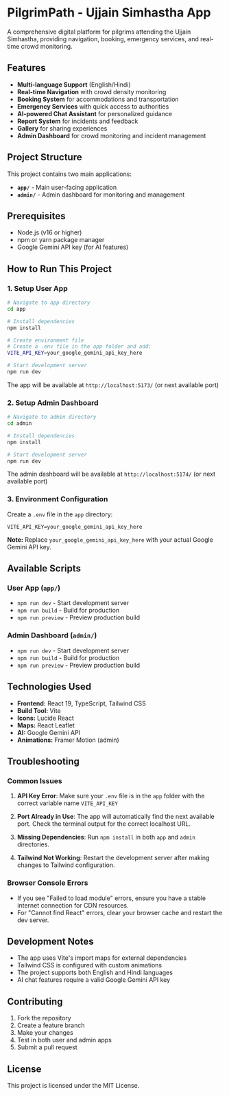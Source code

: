 # PilgrimPath - Ujjain Simhastha App

A comprehensive digital platform for pilgrims attending the Ujjain Simhastha, providing navigation, booking, emergency services, and real-time crowd monitoring.

## Features

- **Multi-language Support** (English/Hindi)
- **Real-time Navigation** with crowd density monitoring
- **Booking System** for accommodations and transportation
- **Emergency Services** with quick access to authorities
- **AI-powered Chat Assistant** for personalized guidance
- **Report System** for incidents and feedback
- **Gallery** for sharing experiences
- **Admin Dashboard** for crowd monitoring and incident management

## Project Structure

This project contains two main applications:
- **`app/`** - Main user-facing application
- **`admin/`** - Admin dashboard for monitoring and management

## Prerequisites

- Node.js (v16 or higher)
- npm or yarn package manager
- Google Gemini API key (for AI features)

## How to Run This Project

### 1. Setup User App

```bash
# Navigate to app directory
cd app

# Install dependencies
npm install

# Create environment file
# Create a .env file in the app folder and add:
VITE_API_KEY=your_google_gemini_api_key_here

# Start development server
npm run dev
```

The app will be available at `http://localhost:5173/` (or next available port)

### 2. Setup Admin Dashboard

```bash
# Navigate to admin directory
cd admin

# Install dependencies
npm install

# Start development server
npm run dev
```

The admin dashboard will be available at `http://localhost:5174/` (or next available port)

### 3. Environment Configuration

Create a `.env` file in the `app` directory:
```
VITE_API_KEY=your_google_gemini_api_key_here
```

**Note:** Replace `your_google_gemini_api_key_here` with your actual Google Gemini API key.

## Available Scripts

### User App (`app/`)
- `npm run dev` - Start development server
- `npm run build` - Build for production
- `npm run preview` - Preview production build

### Admin Dashboard (`admin/`)
- `npm run dev` - Start development server
- `npm run build` - Build for production
- `npm run preview` - Preview production build

## Technologies Used

- **Frontend:** React 19, TypeScript, Tailwind CSS
- **Build Tool:** Vite
- **Icons:** Lucide React
- **Maps:** React Leaflet
- **AI:** Google Gemini API
- **Animations:** Framer Motion (admin)

## Troubleshooting

### Common Issues

1. **API Key Error**: Make sure your `.env` file is in the `app` folder with the correct variable name `VITE_API_KEY`

2. **Port Already in Use**: The app will automatically find the next available port. Check the terminal output for the correct localhost URL.

3. **Missing Dependencies**: Run `npm install` in both `app` and `admin` directories.

4. **Tailwind Not Working**: Restart the development server after making changes to Tailwind configuration.

### Browser Console Errors

- If you see "Failed to load module" errors, ensure you have a stable internet connection for CDN resources.
- For "Cannot find React" errors, clear your browser cache and restart the dev server.

## Development Notes

- The app uses Vite's import maps for external dependencies
- Tailwind CSS is configured with custom animations
- The project supports both English and Hindi languages
- AI chat features require a valid Google Gemini API key

## Contributing

1. Fork the repository
2. Create a feature branch
3. Make your changes
4. Test in both user and admin apps
5. Submit a pull request

## License

This project is licensed under the MIT License.
